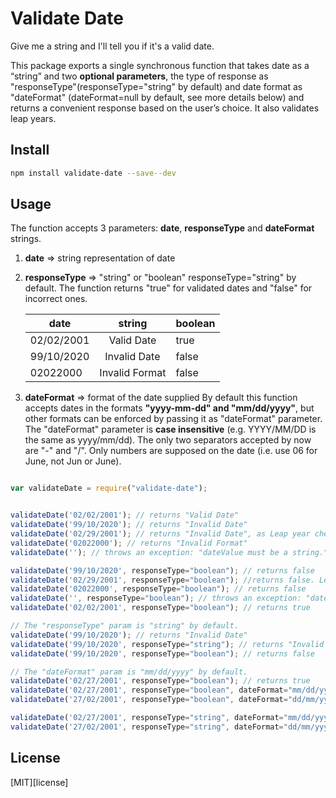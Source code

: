 # Validate Date

Give me a string and I'll tell you if it's a valid date.

This package exports a single synchronous function that takes date as a “string” and two **optional parameters**, the type of response as "responseType"(responseType="string" by default) and date format as "dateFormat" (dateFormat=null by default, see more details below) and returns a convenient response based on the user’s choice. It also validates leap years.

## Install

```bash
npm install validate-date --save--dev 
```

## Usage

The function accepts 3 parameters: **date**, **responseType** and **dateFormat** strings. 
1) **date** => string representation of date

2) **responseType** => "string" or "boolean"
    responseType="string" by default. The function returns "true" for validated dates and "false" for incorrect ones.

    | date          | string            | boolean   |
    | ------------- |:-----------------:|:----------|
    |  02/02/2001   | Valid Date        |  true     |
    |  99/10/2020   | Invalid Date      |  false    |
    |  02022000     | Invalid Format    |  false    |

3) **dateFormat** => format of the date supplied
    By default this function accepts dates in the formats **"yyyy-mm-dd" and "mm/dd/yyyy"**, but other formats can be enforced by passing it as "dateFormat" parameter. The "dateFormat" parameter is **case insensitive** (e.g. YYYY/MM/DD is the same as yyyy/mm/dd). The only two separators accepted by now are "-" and "/". Only numbers are supposed on the date (i.e. use 06 for June, not Jun or June).

```js

var validateDate = require("validate-date");


validateDate('02/02/2001'); // returns "Valid Date"
validateDate('99/10/2020'); // returns "Invalid Date"
validateDate('02/29/2001'); // returns "Invalid Date", as Leap year check is verified
validateDate('02022000'); // returns "Invalid Format"
validateDate(''); // throws an exception: "dateValue must be a string."

validateDate('99/10/2020', responseType="boolean"); // returns false
validateDate('02/29/2001', responseType="boolean"); //returns false. Leap year check verified
validateDate('02022000', responseType="boolean"); // returns false
validateDate('', responseType="boolean"); // throws an exception: "dateValue must be a string."
validateDate('02/02/2001', responseType="boolean"); // returns true

// The "responseType" param is "string" by default.
validateDate('99/10/2020'); // returns "Invalid Date"
validateDate('99/10/2020', responseType="string"); // returns "Invalid Date"
validateDate('99/10/2020', responseType="boolean"); // returns false

// The "dateFormat" param is "mm/dd/yyyy" by default.
validateDate('02/27/2001', responseType="boolean"); // returns true
validateDate('02/27/2001', responseType="boolean", dateFormat="mm/dd/yyyy"); // returns true
validateDate('27/02/2001', responseType="boolean", dateFormat="dd/mm/yyyy"); // returns true

validateDate('02/27/2001', responseType="string", dateFormat="mm/dd/yyyy"); // returns "Valid Date"
validateDate('27/02/2001', responseType="string", dateFormat="dd/mm/yyyy"); // returns "Valid Date"


```
## License

[MIT][license]